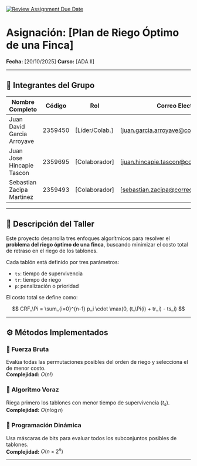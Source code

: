 [![Review Assignment Due Date](https://classroom.github.com/assets/deadline-readme-button-22041afd0340ce965d47ae6ef1cefeee28c7c493a6346c4f15d667ab976d596c.svg)](https://classroom.github.com/a/GxFB-nwe)

# Asignación: [Plan de Riego Óptimo de una Finca]

**Fecha:** [20/10/2025]
**Curso:** [ADA II]

---

## 👥 Integrantes del Grupo

| Nombre Completo             | Código  | Rol            | Correo Electrónico                          |
|-----------------------------|---------|----------------|---------------------------------------------|
| Juan David Garcia Arroyave  | 2359450 | [Líder/Colab.] | [juan.garcia.arroyave@correounivalle.edu.co]|
| Juan Jose Hincapie Tascon   | 2359695 | [Colaborador]  | [juan.hincapie.tascon@correounivalle.edu.co]|
| Sebastian Zacipa Martinez   | 2359493 | [Colaborador]  | [sebastian.zacipa@correounivalle.edu.co]    |    

---

## 📌 Descripción del Taller

Este proyecto desarrolla tres enfoques algorítmicos para resolver el **problema del riego óptimo de una finca**, buscando minimizar el costo total de retraso en el riego de los tablones.

Cada tablón está definido por tres parámetros:

- `ts`: tiempo de supervivencia  
- `tr`: tiempo de riego  
- `p`: penalización o prioridad  

El costo total se define como:

$$
CRF_\Pi = \sum_{i=0}^{n-1} p_i \cdot \max(0, (t_\Pi(i) + tr_i) - ts_i)
$$

---

## ⚙️ Métodos Implementados

### 🔹 Fuerza Bruta
Evalúa todas las permutaciones posibles del orden de riego y selecciona el de menor costo.  
**Complejidad:** $O(n!)$

### 🔹 Algoritmo Voraz
Riega primero los tablones con menor tiempo de supervivencia ($t_s$).  
**Complejidad:** $O(n \log n)$

### 🔹 Programación Dinámica
Usa máscaras de bits para evaluar todos los subconjuntos posibles de tablones.  
**Complejidad:** $O(n \times 2^n)$

---

